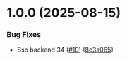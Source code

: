 # 1.0.0 (2025-08-15)


### Bug Fixes

* Sso backend 34 ([#10](https://github.com/ocadotechnology/codeforlife-sso-frontend/issues/10)) ([8c3a065](https://github.com/ocadotechnology/codeforlife-sso-frontend/commit/8c3a06566924266ec52fa83121f852d809ec6abf))
